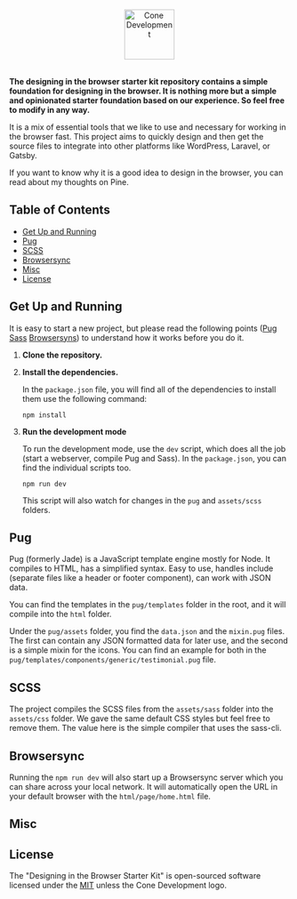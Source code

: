 <p align="center">
  <a href="https://conedevelopment.com/">
    <br/>
    <img src="https://conedevelopment.com/wp-content/themes/cone/assets/img/logo.svg" alt="Cone Development" width="90">
    <br/>
    <br/>
  </a>
</p>

**The designing in the browser starter kit repository contains a simple foundation for designing in the browser. It is nothing more but a simple and opinionated starter foundation based on our experience. So feel free to modify in any way.**

It is a mix of essential tools that we like to use and necessary for working in the browser fast. This project aims to quickly design and then get the source files to integrate into other platforms like WordPress, Laravel, or Gatsby.

If you want to know why it is a good idea to design in the browser, you can read about my thoughts on Pine.

## Table of Contents

- [Get Up and Running](#get-up-and-running)
- [Pug](#pug)
- [SCSS](#scss)
- [Browsersync](#browsersync)
- [Misc](#misc)
- [License](#license)

## Get Up and Running

It is easy to start a new project, but please read the following points ([Pug](#-pug) [Sass](#-sass) [Browsersyns](#-browsersync)) to understand how it works before you do it.

1. **Clone the repository.**
2. **Install the dependencies.**

    In the `package.json` file, you will find all of the dependencies to install them use the following command:

    ```shell
    npm install
    ```

3. **Run the development mode**

    To run the development mode, use the `dev` script, which does all the job (start a webserver, compile Pug and Sass). In the `package.json`, you can find the individual scripts too.

    ```shell
    npm run dev
    ```

    This script will also watch for changes in the `pug` and `assets/scss` folders.

## Pug

Pug (formerly Jade) is a JavaScript template engine mostly for Node. It compiles to HTML, has a simplified syntax. Easy to use, handles include (separate files like a header or footer component), can work with JSON data.

You can find the templates in the `pug/templates` folder in the root, and it will compile into the `html` folder.

Under the `pug/assets` folder, you find the `data.json` and the `mixin.pug` files. The first can contain any JSON formatted data for later use, and the second is a simple mixin for the icons. You can find an example for both in the `pug/templates/components/generic/testimonial.pug` file.

## SCSS

The project compiles the SCSS files from the `assets/sass` folder into the `assets/css` folder. We gave the same default CSS styles but feel free to remove them. The value here is the simple compiler that uses the sass-cli.

## Browsersync

Running the `npm run dev` will also start up a Browsersync server which you can share across your local network. It will automatically open the URL in your default browser with the `html/page/home.html` file.

## Misc

## License

The "Designing in the Browser Starter Kit" is open-sourced software licensed under the [MIT](LICENSE) unless the Cone Development logo.
